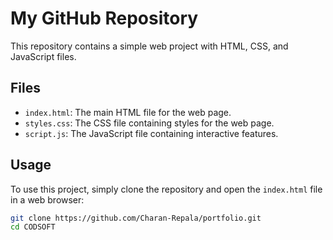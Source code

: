 # My GitHub Repository

This repository contains a simple web project with HTML, CSS, and JavaScript files.

## Files

- `index.html`: The main HTML file for the web page.
- `styles.css`: The CSS file containing styles for the web page.
- `script.js`: The JavaScript file containing interactive features.

## Usage

To use this project, simply clone the repository and open the `index.html` file in a web browser:

```bash
git clone https://github.com/Charan-Repala/portfolio.git
cd CODSOFT

